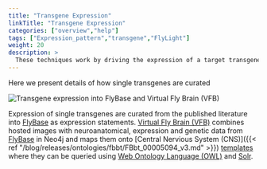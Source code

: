 ```yaml
---
title: "Transgene Expression"
linkTitle: "Transgene Expression"
categories: ["overview","help"]
tags: ["Expression_pattern","transgene","FlyLight"]
weight: 20
description: >
  These techniques work by driving the expression of a target transgenes.
---
```


Here we present details of how single transgenes are curated

<img src="/images/transgene_curation.png" max-width="100%" alt="Transgene expression into FlyBase and Virtual Fly Brain (VFB)" >

Expression of single transgenes are curated from the published literature into [FlyBase](http://flybase.org) as expression statements. [Virtual Fly Brain (VFB)](https://virtualflybrain.org) combines hosted images with neuroanatomical, expression and genetic data from [FlyBase](https://flybase.org/) in Neo4j and maps them onto [Central Nervious System (CNS)]({{< ref "/blog/releases/ontologies/fbbt/FBbt_00005094_v3.md" >}}) [templates](/tags/template/) where they can be queried using [Web Ontology Language (OWL)](https://www.w3.org/OWL/) and [Solr](https://solr.apache.org/).

